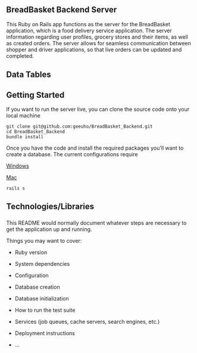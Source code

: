 ## BreadBasket Backend Server

This Ruby on Rails app functions as the server for the BreadBasket application, which is a food delivery service application. The server information regarding user profiles, grocery stores and their items, as well as created orders. The server allows for seamless communication between shopper and driver applications, so that live orders can be updated and completed. 

## Data Tables 



## Getting Started

If you want to run the server live, you can clone the source code onto your local machine

```
git clone git@github.com:geeuho/BreadBasket_Backend.git
cd BreadBasket_Backend
bundle install 
```

Once you have the code and install the required packages you'll want to create a database. The current configurations require 

[Windows](https://www.postgresql.org/download/windows/)

[Mac](https://postgresapp.com/downloads.html)

``` 
rails s
```

## Technologies/Libraries  



### 

This README would normally document whatever steps are necessary to get the
application up and running.

Things you may want to cover:

* Ruby version

* System dependencies

* Configuration

* Database creation

* Database initialization

* How to run the test suite

* Services (job queues, cache servers, search engines, etc.)

* Deployment instructions

* ...
